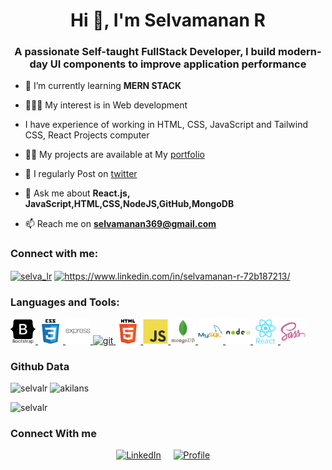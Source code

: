<h1 align="center">Hi 👋, I'm Selvamanan R</h1>
<h3 align="center">A passionate Self-taught FullStack Developer, I build modern-day UI components to improve application performance</h3>

- 🌱 I’m currently learning **MERN STACK**

- 👨🏽‍🎓 My interest is in Web development

- I have experience of working in HTML, CSS, JavaScript and Tailwind CSS, React Projects computer

- 👨‍💻 My projects are available at My [portfolio](https://devvikram-a5281.web.app/)

- 📝 I regularly Post on [twitter](https://twitter.com/selva_lr)

- 💬 Ask me about **React.js, JavaScript,HTML,CSS,NodeJS,GitHub,MongoDB**

- 📫 Reach me on **selvamanan369@gmail.com**

<h3 align="left">Connect with me:</h3>
<p align="left">
<a href="https://twitter.com/selva_lr" target="blank"><img align="center" src="https://raw.githubusercontent.com/rahuldkjain/github-profile-readme-generator/master/src/images/icons/Social/twitter.svg" alt="selva_lr" height="30" width="40" /></a>
<a href="https://linkedin.com/in/https://www.linkedin.com/in/selvamanan-r-72b187213/" target="blank"><img align="center" src="https://raw.githubusercontent.com/rahuldkjain/github-profile-readme-generator/master/src/images/icons/Social/linked-in-alt.svg" alt="https://www.linkedin.com/in/selvamanan-r-72b187213/" height="30" width="40" /></a>
</p>

<h3 align="left">Languages and Tools:</h3>
<p align="left"> <a href="https://getbootstrap.com" target="_blank" rel="noreferrer"> <img src="https://raw.githubusercontent.com/devicons/devicon/master/icons/bootstrap/bootstrap-plain-wordmark.svg" alt="bootstrap" width="40" height="40"/> </a> <a href="https://www.w3schools.com/css/" target="_blank" rel="noreferrer"> <img src="https://raw.githubusercontent.com/devicons/devicon/master/icons/css3/css3-original-wordmark.svg" alt="css3" width="40" height="40"/> </a> <a href="https://expressjs.com" target="_blank" rel="noreferrer"> <img src="https://raw.githubusercontent.com/devicons/devicon/master/icons/express/express-original-wordmark.svg" alt="express" width="40" height="40"/> </a> <a href="https://git-scm.com/" target="_blank" rel="noreferrer"> <img src="https://www.vectorlogo.zone/logos/git-scm/git-scm-icon.svg" alt="git" width="40" height="40"/> </a> <a href="https://www.w3.org/html/" target="_blank" rel="noreferrer"> <img src="https://raw.githubusercontent.com/devicons/devicon/master/icons/html5/html5-original-wordmark.svg" alt="html5" width="40" height="40"/> </a> <a href="https://developer.mozilla.org/en-US/docs/Web/JavaScript" target="_blank" rel="noreferrer"> <img src="https://raw.githubusercontent.com/devicons/devicon/master/icons/javascript/javascript-original.svg" alt="javascript" width="40" height="40"/> </a> <a href="https://www.mongodb.com/" target="_blank" rel="noreferrer"> <img src="https://raw.githubusercontent.com/devicons/devicon/master/icons/mongodb/mongodb-original-wordmark.svg" alt="mongodb" width="40" height="40"/> </a> <a href="https://www.mysql.com/" target="_blank" rel="noreferrer"> <img src="https://raw.githubusercontent.com/devicons/devicon/master/icons/mysql/mysql-original-wordmark.svg" alt="mysql" width="40" height="40"/> </a> <a href="https://nodejs.org" target="_blank" rel="noreferrer"> <img src="https://raw.githubusercontent.com/devicons/devicon/master/icons/nodejs/nodejs-original-wordmark.svg" alt="nodejs" width="40" height="40"/> </a> <a href="https://reactjs.org/" target="_blank" rel="noreferrer"> <img src="https://raw.githubusercontent.com/devicons/devicon/master/icons/react/react-original-wordmark.svg" alt="react" width="40" height="40"/> </a> <a href="https://sass-lang.com" target="_blank" rel="noreferrer"> <img src="https://raw.githubusercontent.com/devicons/devicon/master/icons/sass/sass-original.svg" alt="sass" width="40" height="40"/> </a> </p>

### Github Data

<p align="left"><img src="https://github-readme-stats.vercel.app/api/top-langs?username=selvalr&show_icons=true&locale=en&layout=compact" alt="selvalr" />

<img src="https://github-readme-stats.vercel.app/api?username=selvalr&show_icons=true&locale=en" alt="akilans" />

<img src="https://github-readme-streak-stats.herokuapp.com/?user=selvalr&" alt="selvalr" /></p>

### Connect With me

<p align="center">
  <a href="https://www.linkedin.com/in/selvamanan-r-72b187213/"><img src="https://cdn1.iconfinder.com/data/icons/logotypes/32/circle-linkedin-256.png" width="60" height="60" alt="LinkedIn"></a>
  &nbsp; &nbsp;
  <a href="htt://akilans.github.io/"><img src="https://github.githubassets.com/images/modules/logos_page/GitHub-Mark.png" width="70" height="70" alt="Profile"></a>
  &nbsp; &nbsp;
</p>

